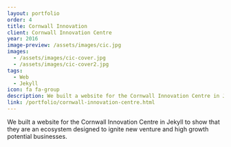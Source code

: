 ```yaml
---
layout: portfolio
order: 4
title: Cornwall Innovation
client: Cornwall Innovation Centre
year: 2016
image-preview: /assets/images/cic.jpg
images:
  - /assets/images/cic-cover.jpg
  - /assets/images/cic-cover2.jpg
tags:
  - Web
  - Jekyll
icon: fa fa-group
description: We built a website for the Cornwall Innovation Centre in Jekyll to show that they are an ecosystem designed to ignite new venture and high growth potential businesses.
link: /portfolio/cornwall-innovation-centre.html
---
```

We built a website for the Cornwall Innovation Centre in Jekyll to show that they are an ecosystem designed to ignite new venture and high growth potential businesses.